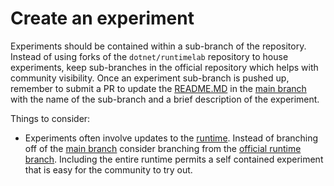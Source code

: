 # Create an experiment

Experiments should be contained within a sub-branch of the repository. Instead of using forks of the `dotnet/runtimelab` repository to house experiments, keep sub-branches in the official repository which helps with community visibility. Once an experiment sub-branch is pushed up, remember to submit a PR to update the [README.MD](README.MD#Active%20Experimental%20Projects) in the [main branch][main_branch_link] with the name of the sub-branch and a brief description of the experiment.

Things to consider:

- Experiments often involve updates to the [runtime](https://github.com/dotnet/runtime). Instead of branching off of the [main branch][main_branch_link] consider branching from the [official runtime branch](https://github.com/dotnet/runtimelab/tree/runtime-master). Including the entire runtime permits a self contained experiment that is easy for the community to try out.

<!-- common links -->

[main_branch_link]: https://github.com/dotnet/runtimelab/tree/master